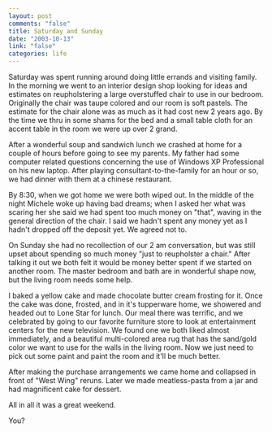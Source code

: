 ```yaml
--- 
layout: post
comments: "false"
title: Saturday and Sunday
date: "2003-10-13"
link: "false"
categories: life
---
```

Saturday was spent running around doing little errands and visiting family. In the morning we went to an interior design shop looking for ideas and estimates on reupholstering a large overstuffed chair to use in our bedroom. Originally the chair was taupe colored and our room is soft pastels. The estimate for the chair alone was as much as it had cost new 2 years ago. By the time we thru in some shams for the bed and a small table cloth for an accent table in the room we were up over 2 grand.

After a wonderful soup and sandwich lunch we crashed at home for a couple of hours before going to see my parents. My father had some computer related questions concerning the use of Windows XP Professional on his new laptop. After playing consultant-to-the-family for an hour or so, we had dinner with them at a chinese restaurant.

By 8:30, when we got home we were both wiped out. In the middle of the night Michele woke up having bad dreams; when I asked her what was scaring her she said we had spent too much money on "that", waving in the general direction of the chair. I said we hadn't spent any money yet as I hadn't dropped off the deposit yet. We agreed not to.

On Sunday she had no recollection of our 2 am conversation, but was still upset about spending so much money "just to reupholster a chair." After talking it out we both felt it would be money better spent if we started on another room. The master bedroom and bath are in wonderful shape now, but the living room needs some help.

I baked a yellow cake and made chocolate butter cream frosting for it. Once the cake was done, frosted, and in it's tupperware home, we showered and headed out to Lone Star for lunch. Our meal there was terrific, and we celebrated by going to our favorite furniture store to look at entertainment centers for the new television. We found one we both liked almost immediately, and a beautiful multi-colored area rug that has the sand/gold color we want to use for the walls in the living room. Now we just need to pick out some paint and paint the room and it'll be much better.

After making the purchase arrangements we came home and collapsed in front of "West Wing" reruns. Later we made meatless-pasta from a jar and had magnificent cake for dessert.

All in all it was a great weekend.

You?
